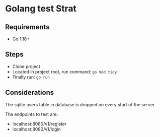 # Golang test Strat

## Requirements

* Go 1.18+


## Steps

* Clone project
* Located in project root, run command: 
``` go mod tidy ```
* Finally run: ```go run .```


## Considerations

The sqlite users table in database is dropped on every start of the server

The endpoints to test are:
* localhost:8080/v1/register
* localhost:8080/v1/login